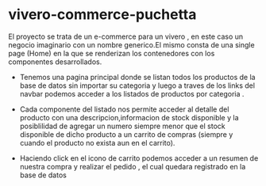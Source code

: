 # vivero-commerce-puchetta

El proyecto se trata de un e-commerce para un vivero , en este caso un negocio imaginario con un nombre generico.El mismo consta de una single page (Home) en la que se renderizan los contenedores con los componentes desarrollados.

- Tenemos una pagina principal donde se listan todos los productos de la base de datos sin importar su categoria y luego a traves de los links del navbar podemos acceder a los listados de productos por categoria .

- Cada componente del listado nos permite acceder al detalle del producto con una descripcion,informacion de stock disponible y la posiblilidad de agregar un numero siempre menor que el stock disponible de dicho producto a un carrito de compras (siempre y cuando el producto no exista aun en el carrito).

- Haciendo click en el icono de carrito podemos acceder a un resumen de nuestra compra y realizar el pedido , el cual quedara registrado en la base de datos
